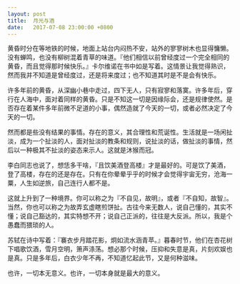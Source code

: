 ```yaml
---
layout: post
title:  月光与酒
date:   2017-07-08 23:00:00 +0800
---
```


黄昏时分在等地铁的时候，地面上站台内闷热不安，站外的寥寥树木也显得慵懒。没有蝉鸣，也没有柳树混着青草的味道。『他们相信以前曾经度过一个完全相同的黄昏，而且觉得那时候快乐。』卡尔维诺在书中如是写着。这情景让我觉得熟识，然而我并不知道是曾经度过，还是将来度过；也不知道其时是不是会有快乐。

许多年前的黄昏，从深幽小巷中走过，四下无人，只有寂寥和落寞。许多年后，穿行在人海中，面对着同样的黄昏。只是不知这一切是因缘际会，还是规律使然。是否存在着某件多年前微不足道的小事，偶然造就了今天的一切，或者必然决定了今天的一切。

然而都是些没有结果的事情。存在的意义，其合理性和荒诞性。生活就是一场闲扯淡，成为一个扯淡的人，面对扯淡的教条和规则，说扯淡的话，做扯淡的事情，然后以一种极其不扯淡的姿态来示人。这就是沐猴而冠。

李白同志也说了，想恁多干啥，『且饮美酒登高楼』才是最好的。可是饮了美酒，登了高楼，存在的还是存在。只有在你晕晕乎乎的时候才会觉得宇宙无穷，沧海一粟，人生如逆旅，自己连行人都不是。

这就上升到了一种境界。你可以称之为『不自见，故明』，或者『不自知，故智』。当然，你也可以称之为故弄玄虚瞎煎饼扯。古往今来无数人，说自己懂的，其实不懂；说自己豁达的，其实特想不开；说自己正派的，往往是大反派。所以，我是个愚蠢而猥琐的人。

苏轼在诗中写着：『褰衣步月踏花影，炯如流水涵青苹。』暮春时节，他们在杏花树下唱歌饮酒，雪月空明，箫声涤荡。想必那个时候，压抑和失意是真，片刻欢娱也是真。只是多年后，白衣少年不再，不知道忆起此节，又是何种滋味。

也许，一切本无意义。也许，一切本身就是最大的意义。

